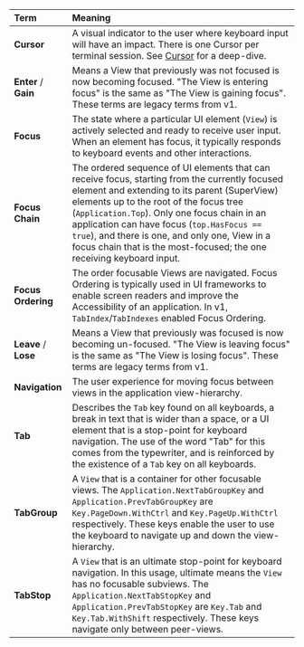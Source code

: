 | Term | Meaning |
|:-----|:--------|
| **Cursor** | A visual indicator to the user where keyboard input will have an impact. There is one Cursor per terminal session. See [Cursor](~/docs/cursor.md) for a deep-dive. |
| **Enter** / **Gain** | Means a View that previously was not focused is now becoming focused. "The View is entering focus" is the same as "The View is gaining focus". These terms are legacy terms from v1. |
| **Focus** | The state where a particular UI element (`View`) is actively selected and ready to receive user input. When an element has focus, it typically responds to keyboard events and other interactions. |
| **Focus Chain** | The ordered sequence of UI elements that can receive focus, starting from the currently focused element and extending to its parent (SuperView) elements up to the root of the focus tree (`Application.Top`). Only one focus chain in an application can have focus (`top.HasFocus == true`), and there is one, and only one, View in a focus chain that is the most-focused; the one receiving keyboard input. |
| **Focus Ordering** | The order focusable Views are navigated. Focus Ordering is typically used in UI frameworks to enable screen readers and improve the Accessibility of an application. In v1, `TabIndex`/`TabIndexes` enabled Focus Ordering. |
| **Leave** / **Lose** | Means a View that previously was focused is now becoming un-focused. "The View is leaving focus" is the same as "The View is losing focus". These terms are legacy terms from v1. |
| **Navigation** | The user experience for moving focus between views in the application view-hierarchy. |
| **Tab** | Describes the `Tab` key found on all keyboards, a break in text that is wider than a space, or a UI element that is a stop-point for keyboard navigation. The use of the word "Tab" for this comes from the typewriter, and is reinforced by the existence of a `Tab` key on all keyboards. |
| **TabGroup** | A `View` that is a container for other focusable views. The `Application.NextTabGroupKey` and `Application.PrevTabGroupKey` are `Key.PageDown.WithCtrl` and `Key.PageUp.WithCtrl` respectively. These keys enable the user to use the keyboard to navigate up and down the view-hierarchy. |
| **TabStop** | A `View` that is an ultimate stop-point for keyboard navigation. In this usage, ultimate means the `View` has no focusable subviews. The `Application.NextTabStopKey` and `Application.PrevTabStopKey` are `Key.Tab` and `Key.Tab.WithShift` respectively. These keys navigate only between peer-views. |